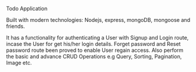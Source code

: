 Todo Application

Built with modern technologies: Nodejs, express, mongoDB, mongoose and friends.

It has a functionality for authenticating a User with Signup and Login route, incase the User for get his/her login details. Forget password and Reset password route been proved to enable User regain access. Also perform the basic and advance CRUD Operations e.g Query, Sorting, Pagination, Image etc. 
